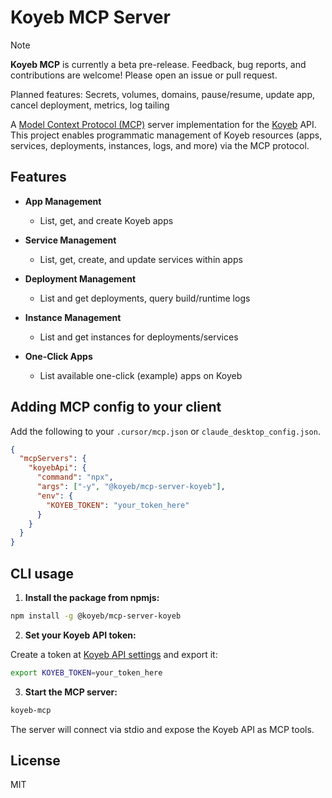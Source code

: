 # Koyeb MCP Server

> [!NOTE]
>
> **Koyeb MCP** is currently a beta pre-release. Feedback, bug reports, and contributions are welcome! Please open an issue or pull request.
>
> Planned features:
> Secrets, volumes, domains, pause/resume, update app, cancel deployment, metrics, log tailing

A [Model Context Protocol (MCP)](https://modelcontextprotocol.org) server implementation for the [Koyeb](https://www.koyeb.com) API. This project enables programmatic management of Koyeb resources (apps, services, deployments, instances, logs, and more) via the MCP protocol.

## Features

- **App Management**

  - List, get, and create Koyeb apps

- **Service Management**

  - List, get, create, and update services within apps

- **Deployment Management**

  - List and get deployments, query build/runtime logs

- **Instance Management**

  - List and get instances for deployments/services

- **One-Click Apps**
  - List available one-click (example) apps on Koyeb

## Adding MCP config to your client

Add the following to your `.cursor/mcp.json` or `claude_desktop_config.json`.

```json
{
  "mcpServers": {
    "koyebApi": {
      "command": "npx",
      "args": ["-y", "@koyeb/mcp-server-koyeb"],
      "env": {
        "KOYEB_TOKEN": "your_token_here"
      }
    }
  }
}
```

## CLI usage

1. **Install the package from npmjs:**

```sh
npm install -g @koyeb/mcp-server-koyeb
```

2. **Set your Koyeb API token:**

Create a token at [Koyeb API settings](https://app.koyeb.com/user/settings/api) and export it:

```sh
export KOYEB_TOKEN=your_token_here
```

3. **Start the MCP server:**

```sh
koyeb-mcp
```

The server will connect via stdio and expose the Koyeb API as MCP tools.

## License

MIT
